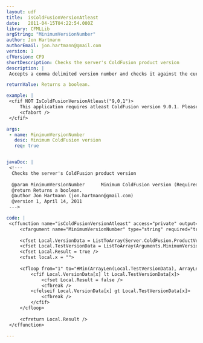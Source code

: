 ```yaml
---
layout: udf
title:  isColdFusionVersionAtleast
date:   2011-04-15T04:22:54.000Z
library: CFMLLib
argString: "MinimumVersionNumber"
author: Jon Hartmann
authorEmail: jon.hartmann@gmail.com
version: 1
cfVersion: CF9
shortDescription: Checks the server's ColdFusion product version
description: |
 Accepts a comma delimited version number and checks it against the current Server.ColdFusion.ProductVersion value. It returns true if the current product version is at least the given value, and false if not.

returnValue: Returns a boolean.

example: |
 <cfif NOT IsColdFusionVersionAtleast("9,0,1")>
     This application requires atleast ColdFusion version 9.0.1. Please update your server.
     <cfabort />
 </cfif>

args:
 - name: MinimumVersionNumber
   desc: Minimum ColdFusion version
   req: true


javaDoc: |
 <!---
  Checks the server's ColdFusion product version
  
  @param MinimumVersionNumber      Minimum ColdFusion version (Required)
  @return Returns a boolean. 
  @author Jon Hartmann (jon.hartmann@gmail.com) 
  @version 1, April 14, 2011 
 --->

code: |
 <cffunction name="isColdFusionVersionAtleast" access="private" output="false" returntype="boolean">
     <cfargument name="MinimumVersionNumber" type="string" required="true" />
 
     <cfset Local.VersionData = ListToArray(Server.ColdFusion.ProductVersion) />
     <cfset Local.TestVersionData = ListToArray(Arguments.MinimumVersionNumber) />
     <cfset Local.Result = true />
     <cfset local.x = "">
     
     <cfloop from="1" to="#Min(ArrayLen(Local.TestVersionData), ArrayLen(Local.VersionData))#" index="x">
         <cfif Local.VersionData[x] lt Local.TestVersionData[x]>
             <cfset Local.Result = false />
             <cfbreak />
         <cfelseif Local.VersionData[x] gt Local.TestVersionData[x]>
             <cfbreak />
         </cfif>
     </cfloop>
 
     <cfreturn Local.Result />
 </cffunction>

---
```


